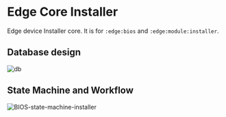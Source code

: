 # Edge Core Installer

Edge device Installer core. It is for `:edge:bios` and `:edge:module:installer`.


## Database design

![db](https://user-images.githubusercontent.com/11816930/55315763-30fa0f80-5497-11e9-9c98-54f4aba421e9.png)


## State Machine and Workflow

![BIOS-state-machine-installer](https://user-images.githubusercontent.com/10863525/55683133-7d958d00-5966-11e9-8699-38f69d901be8.png)
